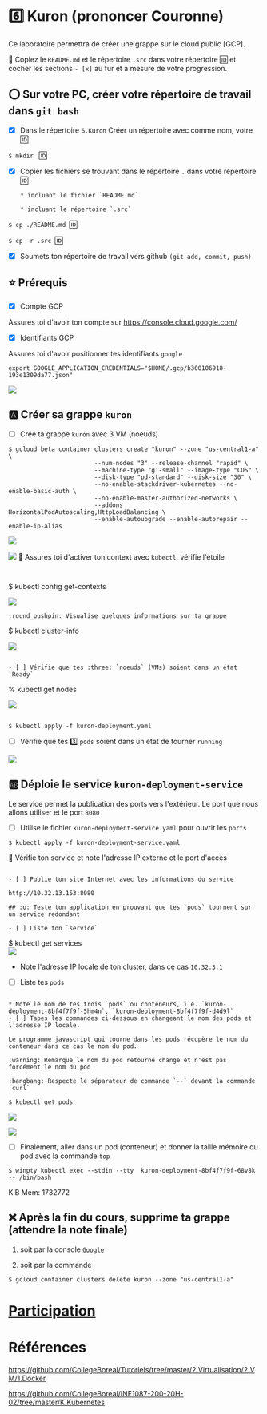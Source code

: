 # :six: Kuron (prononcer Couronne)

Ce laboratoire permettra de créer une grappe sur le cloud public [GCP]. 

:closed_book: Copiez le `README.md` et le répertoire `.src` dans votre répertoire :id: et cocher les sections `- [x]` au fur et à mesure de votre progression.

## :o: Sur votre PC, créer votre répertoire de travail dans `git bash`

- [x] Dans le répertoire `6.Kuron` Créer un répertoire avec comme nom, votre :id:

`$ mkdir ` :id:

- [x] Copier les fichiers se trouvant dans le répertoire `.` dans votre répertoire :id:

      * incluant le fichier `README.md` 

      * incluant le répertoire `.src` 


`$ cp ./README.md `:id:` `

`$ cp -r .src `:id:` `

- [x] Soumets ton répertoire de travail vers github `(git add, commit, push)` 


## :star: Prérequis

- [x] Compte GCP

Assures toi d'avoir ton compte sur https://console.cloud.google.com/

- [x] Identifiants GCP 

Assures toi d'avoir positionner tes identifiants `google`

```
export GOOGLE_APPLICATION_CREDENTIALS="$HOME/.gcp/b300106918-193e1309da77.json"
```
 ![](image/corun00.png)
## :a: Créer sa grappe `kuron`

- [ ] Crée ta grappe `kuron` avec 3 VM (noeuds)

```
$ gcloud beta container clusters create "kuron" --zone "us-central1-a" \
                        --num-nodes "3" --release-channel "rapid" \
                        --machine-type "g1-small" --image-type "COS" \
                        --disk-type "pd-standard" --disk-size "30" \
                        --no-enable-stackdriver-kubernetes --no-enable-basic-auth \
                        --no-enable-master-authorized-networks \
                        --addons HorizontalPodAutoscaling,HttpLoadBalancing \
                        --enable-autoupgrade --enable-autorepair --enable-ip-alias                
```

![](image/corun01.png)


![](image/corun05.png)
:round_pushpin: Assures toi d'activer ton context avec `kubectl`, vérifie l'étoile

```


```

$ kubectl config get-contexts

![](image/curon02.png)


```
:round_pushpin: Visualise quelques informations sur ta grappe

```
$ kubectl cluster-info  

![](image/curon03.png)
```

- [ ] Vérifie que tes :three: `noeuds` (VMs) soient dans un état `Ready`

```
% kubectl get nodes

![](image/curon04.png)
```

$ kubectl apply -f kuron-deployment.yaml 
```

- [ ] Vérifie que tes :three: `pods` soient dans un état de tourner `running`

![](image/curon06.png)

## :ab: Déploie le service `kuron-deployment-service`

Le service permet la publication des ports vers l'extérieur. Le port que nous allons utiliser et le port `8080`

- [ ] Utilise le fichier `kuron-deployment-service.yaml` pour ouvrir les `ports`

```
$ kubectl apply -f kuron-deployment-service.yaml 
```

:round_pushpin: Vérifie ton service et note l'adresse IP externe et le port d'accès


```

- [ ] Publie ton site Internet avec les informations du service

http://10.32.13.153:8080

## :o: Teste ton application en prouvant que tes `pods` tournent sur un service redondant

- [ ] Liste ton `service`

```
$ kubectl get services                                                          
![](image/curon07.png)

* Note l'adresse IP locale de ton cluster, dans ce cas `10.32.3.1` 

- [ ] Liste tes `pods`

```
                                                         
* Note le nom de tes trois `pods` ou conteneurs, i.e. `kuron-deployment-8bf4f7f9f-5hm4n`, `kuron-deployment-8bf4f7f9f-d4d9l`
- [ ] Tapes les commandes ci-dessous en changeant le nom des pods et l'adresse IP locale.

Le programme javascript qui tourne dans les pods récupère le nom du conteneur dans ce cas le nom du pod.

:warning: Remarque le nom du pod retourné change et n'est pas forcément le nom du pod

:bangbang: Respecte le séparateur de commande `--` devant la commande `curl`

$ kubectl get pods 
```
![](image/curon06.png)

   ![](image/curon08.png)
   
   
   
- [ ] Finalement, aller dans un pod (conteneur) et donner la taille mémoire du pod avec la commande `top`

```
$ winpty kubectl exec --stdin --tty  kuron-deployment-8bf4f7f9f-68v8k -- /bin/bash
```

KiB Mem:   1732772


## :x: Après la fin du cours, supprime ta grappe (attendre la note finale)

1. soit par la console [`Google`](https://console.cloud.google.com/)

1. soit par la commande
```
$ gcloud container clusters delete kuron --zone "us-central1-a"
```


# [Participation](Participation.md)

# Références

https://github.com/CollegeBoreal/Tutoriels/tree/master/2.Virtualisation/2.VM/1.Docker

https://github.com/CollegeBoreal/INF1087-200-20H-02/tree/master/K.Kubernetes
